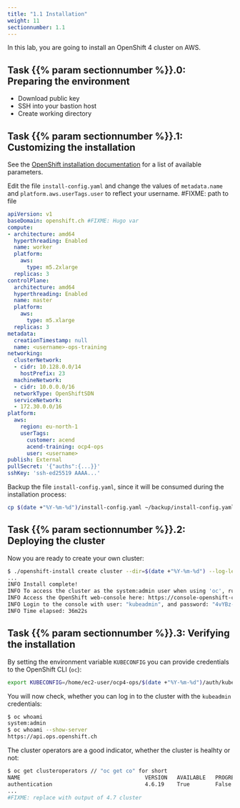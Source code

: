 ```yaml
---
title: "1.1 Installation"
weight: 11
sectionnumber: 1.1
---
```


In this lab, you are going to install an OpenShift 4 cluster on AWS.


## Task {{% param sectionnumber %}}.0: Preparing the environment

* Download public key
* SSH into your bastion host
* Create working directory


## Task {{% param sectionnumber %}}.1: Customizing the installation

See the [OpenShift installation documentation](https://docs.openshift.com/container-platform/latest/installing/installing_aws/installing-aws-customizations.html#installation-configuration-parameters_installing-aws-customizations) for a list of available parameters.

Edit the file `install-config.yaml` and change the values of `metadata.name` and `platform.aws.userTags.user` to reflect your username. #FIXME: path to file

```yaml
apiVersion: v1
baseDomain: openshift.ch #FIXME: Hugo var
compute:
- architecture: amd64
  hyperthreading: Enabled
  name: worker
  platform:
    aws:
      type: m5.2xlarge
  replicas: 3
controlPlane:
  architecture: amd64
  hyperthreading: Enabled
  name: master
  platform:
    aws:
      type: m5.xlarge
  replicas: 3
metadata:
  creationTimestamp: null
  name: <username>-ops-training
networking:
  clusterNetwork:
  - cidr: 10.128.0.0/14
    hostPrefix: 23
  machineNetwork:
  - cidr: 10.0.0.0/16
  networkType: OpenShiftSDN
  serviceNetwork:
  - 172.30.0.0/16
platform:
  aws:
    region: eu-north-1
    userTags:
      customer: acend
      acend-training: ocp4-ops
      user: <username>
publish: External
pullSecret: '{"auths":{...}}'
sshKey: 'ssh-ed25519 AAAA...'
```

Backup the file `install-config.yaml`, since it will be consumed during the installation process:

```bash
cp $(date +"%Y-%m-%d")/install-config.yaml ~/backup/install-config.yaml
```


## Task {{% param sectionnumber %}}.2: Deploying the cluster

Now you are ready to create your own cluster:

```bash
$ ./openshift-install create cluster --dir=$(date +"%Y-%m-%d") --log-level=info
...
INFO Install complete!
INFO To access the cluster as the system:admin user when using 'oc', run 'export KUBECONFIG=/home/myuser/install_dir/auth/kubeconfig'
INFO Access the OpenShift web-console here: https://console-openshift-console.apps.mycluster.example.com
INFO Login to the console with user: "kubeadmin", and password: "4vYBz-Ee6gm-ymBZj-Wt5AL"
INFO Time elapsed: 36m22s
```


## Task {{% param sectionnumber %}}.3: Verifying the installation

By setting the environment variable `KUBECONFIG` you can provide credentials to the OpenShift CLI (`oc`):

```bash
export KUBECONFIG=/home/ec2-user/ocp4-ops/$(date +"%Y-%m-%d")/auth/kubeconfig
```

You will now check, whether you can log in to the cluster with the `kubeadmin` credentials:

```bash
$ oc whoami
system:admin
$ oc whoami --show-server
https://api.ops.openshift.ch
```

The cluster operators are a good indicator, whether the cluster is healhty or not:

```bash
$ oc get clusteroperators // "oc get co" for short
NAME                                       VERSION   AVAILABLE   PROGRESSING   DEGRADED   SINCE
authentication                             4.6.19    True        False         False      3d18h
...
#FIXME: replace with output of 4.7 cluster
```
